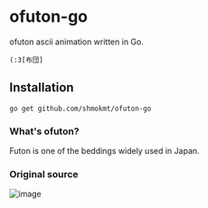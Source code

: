 # ofuton-go

ofuton ascii animation written in Go.

```
(:3[布団]
```

## Installation

```
go get github.com/shmokmt/ofuton-go
```

### What's ofuton?

Futon is one of the beddings widely used in Japan.

### Original source

![image](https://user-images.githubusercontent.com/32533860/93009350-e866e100-f5ba-11ea-871a-9813143fe390.png)
